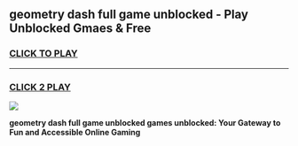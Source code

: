 
## geometry dash full game unblocked - Play Unblocked Gmaes & Free
<h3>
<a href="https://news.freeplayer.one?title=geometry_dash_full_game_unblocked&ref=16F">CLICK TO PLAY</a></h3>
<hr>

<h3>
<a href="https://news.freeplayer.one?title=geometry_dash_full_game_unblocked&ref=16F">CLICK 2 PLAY</a>
  
</h3>

<a href="https://news.freeplayer.one?title=geometry_dash_full_game_unblocked&ref=16F/"><img src="https://clearcache.store/games.png"></a>


**geometry dash full game unblocked games unblocked: Your Gateway to Fun and Accessible Online Gaming**
